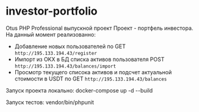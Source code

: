 # investor-portfolio
Otus PHP Professional выпускной проект
Проект - портфель инвестора.
На данный момент реализованно:
- Добавление новых пользователей по GET `http://195.133.194.43/register`
- Импорт из OKX в БД списка активов пользователя POST `http://195.133.194.43/balances/import`
- Просмотр текущего списока активов и подсчет актуальной стоимости в USDT по GET `http://195.133.194.43/balances`

Запуск проекта локально:
docker-compose up -d --build

Запуск тестов:
vendor/bin/phpunit


